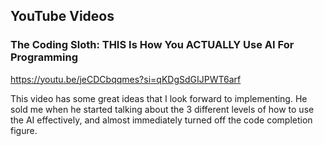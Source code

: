 ## YouTube Videos

### The Coding Sloth: THIS Is How You ACTUALLY Use AI For Programming

https://youtu.be/jeCDCbqqmes?si=qKDgSdGIJPWT6arf

This video has some great ideas that I look forward to implementing.  He sold me when he started talking about the 3 different levels of how to use the AI effectively, and almost immediately turned off the code completion figure.
